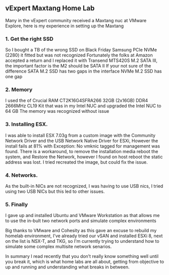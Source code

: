 ## vExpert Maxtang Home Lab


Many in the vExpert community received a Maxtang nuc at VMware Explore, here is my experience in setting up the Maxtang

 
### 1. Get the right SSD
So I bought a TB of the wrong SSD on Black Friday Samsung PCIe NVMe (2280) it fitted but was not recognized
Fortunately the folks at Amazon accepted a return and I replaced it with Transend MTS420S M.2 SATA III, the important factor is the M2 should be SATA II
If your not sure of the difference SATA M.2 SSD has two gaps in the interface NVMe M.2 SSD has one gap


### 2. Memory 
I used the of Crucial RAM CT2K16G4SFRA266 32GB (2x16GB) DDR4 2666MHz CL19 Kit that was in my Intel NUC and upgraded the Intel NUC to 64 GB
The memory was recognized without issue


### 3. Installing ESX. 
I was able to install ESX 7.03g  from a custom image with the Community Network Driver  and the USB Network Native Driver for ESXi, However the install fails at 81% with Exception: No vmknic tagged for management was found. There is a workaround, to remove the installation media reboot the system, and Restore the Network, however I found on host reboot the static address was lost.
I tried recreated the image, but could fix the issue.


### 4. Networks. 
As the built-in NICs are not recognized, I was having to use USB nics, I tried using two USB NICs but this led to other issues.

 
### 5. Finally 
I gave up and installed Ubuntu and VMware Workstation as that allows me to use the in-bult two network ports and simulate complex environments

Big thanks to VMware and Cohesity as this gave an excuse to rebuild my homelab environment, I’ve already tried our vSAN and installed ESXi 8, next on the list is NSX-T, and TKG, so I'm currently trying to understand how to simulate some complex multisite network senarios.

In summary I read recently that you don’t really know something well until you break it, which is what home labs are all about, getting from objective to up and running and understanding what breaks in between.
